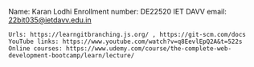 <!-- Table to show your name, enrollment number, IET DAVV email.-->
Name: Karan Lodhi
Enrollment number: DE22520
IET DAVV email: 22bit035@ietdavv.edu.in

<!-- Learning resources section  -->
    Urls: https://learngitbranching.js.org/ , https://git-scm.com/docs
    YouTube links: https://www.youtube.com/watch?v=q8EevlEpQ2A&t=522s
    Online courses: https://www.udemy.com/course/the-complete-web-development-bootcamp/learn/lecture/